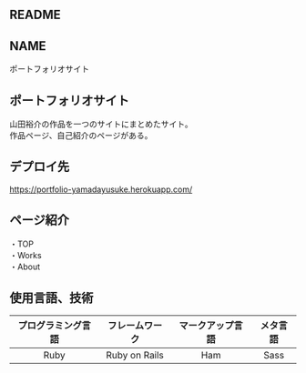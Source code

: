 ## README
## NAME
ポートフォリオサイト

## ポートフォリオサイト
山田裕介の作品を一つのサイトにまとめたサイト。<br>
作品ページ、自己紹介のページがある。

## デプロイ先
https://portfolio-yamadayusuke.herokuapp.com/

## ページ紹介
・TOP<br>
・Works<br>
・About<br>

## 使用言語、技術
|プログラミング言語|フレームワーク|マークアップ言語|メタ言語|
|:--:|:--:|:--:|:--:|
|Ruby|Ruby on Rails|Ham|Sass|
